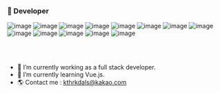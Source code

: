 ### 👋 Developer 
<!-- Java & Spring -->
![image](https://user-images.githubusercontent.com/48821257/109752395-afcbca00-7c23-11eb-844a-7e77bb6d6464.png)
![image](https://user-images.githubusercontent.com/48821257/109754520-8614a200-7c27-11eb-9429-4eaddaa68e1b.png)
![image](https://user-images.githubusercontent.com/48821257/109752479-d2f67980-7c23-11eb-8c16-5334607d4305.png)
![image](https://user-images.githubusercontent.com/48821257/109752481-d4c03d00-7c23-11eb-98ae-97c4c7897c80.png)
![image](https://user-images.githubusercontent.com/48821257/109752506-df7ad200-7c23-11eb-88d4-53be28655dbc.png)
![image](https://user-images.githubusercontent.com/48821257/109752423-bbb78c00-7c23-11eb-946c-59d026159b22.png)
![image](https://user-images.githubusercontent.com/48821257/109752403-b35f5100-7c23-11eb-8d66-b3f9600e215d.png)
![image](https://user-images.githubusercontent.com/48821257/109752405-b5c1ab00-7c23-11eb-9d27-3ecc8d2853a5.png)
![image](https://user-images.githubusercontent.com/48821257/109752417-b9553200-7c23-11eb-95d0-9a84e75722ff.png)
![image](https://user-images.githubusercontent.com/48821257/109752512-e30e5900-7c23-11eb-88e6-54981966ab96.png)
![image](https://user-images.githubusercontent.com/48821257/109752691-35e81080-7c24-11eb-82cd-8298314be1c0.png)
![image](https://user-images.githubusercontent.com/48821257/109752575-ffaa9100-7c23-11eb-8a33-ec1d85771877.png)
![image](https://user-images.githubusercontent.com/48821257/109752582-020ceb00-7c24-11eb-8151-ec07296c6e2e.png)

<br>
<br>

- 🔭 I’m currently working as a full stack developer.
- 🌱 I’m currently learning Vue.js.
- 🌎 Contact me : kthrkdals@kakao.com




<!--
**ainochi-kor/ainochi-kor** is a ✨ _special_ ✨ repository because its `README.md` (this file) appears on your GitHub profile.

Here are some ideas to get you started:

- 🔭 I’m currently working on ...
- 🌱 I’m currently learning ...
- 👯 I’m looking to collaborate on ...
- 🤔 I’m looking for help with ...
- 💬 Ask me about ...
- 📫 How to reach me: ...
- 😄 Pronouns: ...
- ⚡ Fun fact: ...
-->
